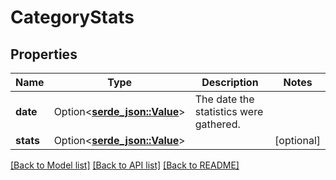 # CategoryStats

## Properties

Name | Type | Description | Notes
------------ | ------------- | ------------- | -------------
**date** | Option<[**serde_json::Value**](.md)> | The date the statistics were gathered. | 
**stats** | Option<[**serde_json::Value**](.md)> |  | [optional]

[[Back to Model list]](../README.md#documentation-for-models) [[Back to API list]](../README.md#documentation-for-api-endpoints) [[Back to README]](../README.md)


